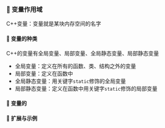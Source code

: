 ### 🐋 变量作用域
C++变量：变量就是某块内存空间的名字
#### 🍎 变量的种类
C++的变量有全局变量、局部变量、全局静态变量、局部静态变量
* 全局变量：定义在所有的函数、类、结构之外的变量
* 局部变量：定义在函数中
* 全局静态变量：用关键字`static`修饰的全局变量
* 局部静态变量：定义在函数中用关键字`static`修饰的局部变量
#### 🍎 变量的
#### 🐋 扩展与示例
